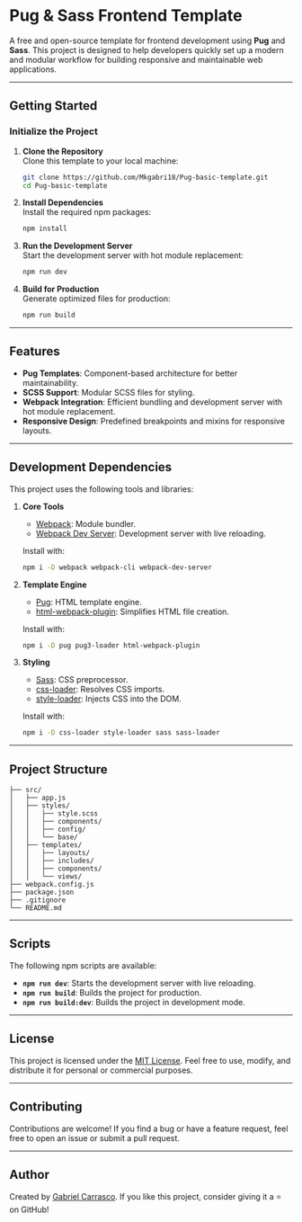 # Pug & Sass Frontend Template

A free and open-source template for frontend development using **Pug** and **Sass**. This project is designed to help developers quickly set up a modern and modular workflow for building responsive and maintainable web applications.

---

## Getting Started

### Initialize the Project

1. **Clone the Repository**  
   Clone this template to your local machine:
   ```bash
   git clone https://github.com/Mkgabri18/Pug-basic-template.git
   cd Pug-basic-template
   ```

2. **Install Dependencies**  
   Install the required npm packages:
   ```bash
   npm install
   ```

3. **Run the Development Server**  
   Start the development server with hot module replacement:
   ```bash
   npm run dev
   ```

4. **Build for Production**  
   Generate optimized files for production:
   ```bash
   npm run build
   ```

---

## Features

- **Pug Templates**: Component-based architecture for better maintainability.
- **SCSS Support**: Modular SCSS files for styling.
- **Webpack Integration**: Efficient bundling and development server with hot module replacement.
- **Responsive Design**: Predefined breakpoints and mixins for responsive layouts.

---

## Development Dependencies

This project uses the following tools and libraries:

1. **Core Tools**  
   - [Webpack](https://webpack.js.org/): Module bundler.
   - [Webpack Dev Server](https://webpack.js.org/configuration/dev-server/): Development server with live reloading.

   Install with:
   ```bash
   npm i -D webpack webpack-cli webpack-dev-server
   ```

2. **Template Engine**  
   - [Pug](https://pugjs.org/): HTML template engine.
   - [html-webpack-plugin](https://github.com/jantimon/html-webpack-plugin): Simplifies HTML file creation.

   Install with:
   ```bash
   npm i -D pug pug3-loader html-webpack-plugin
   ```

3. **Styling**  
   - [Sass](https://sass-lang.com/): CSS preprocessor.
   - [css-loader](https://webpack.js.org/loaders/css-loader/): Resolves CSS imports.
   - [style-loader](https://webpack.js.org/loaders/style-loader/): Injects CSS into the DOM.

   Install with:
   ```bash
   npm i -D css-loader style-loader sass sass-loader
   ```

---

## Project Structure

```
├── src/
│   ├── app.js
│   ├── styles/
│   │   ├── style.scss
│   │   ├── components/
│   │   ├── config/
│   │   └── base/
│   ├── templates/
│   │   ├── layouts/
│   │   ├── includes/
│   │   ├── components/
│   │   └── views/
├── webpack.config.js
├── package.json
├── .gitignore
└── README.md
```

---

## Scripts

The following npm scripts are available:

- **`npm run dev`**: Starts the development server with live reloading.
- **`npm run build`**: Builds the project for production.
- **`npm run build:dev`**: Builds the project in development mode.

---

## License

This project is licensed under the [MIT License](https://opensource.org/licenses/MIT). Feel free to use, modify, and distribute it for personal or commercial purposes.

---

## Contributing

Contributions are welcome! If you find a bug or have a feature request, feel free to open an issue or submit a pull request.

---

## Author

Created by [Gabriel Carrasco](https://github.com/Mkgabri18). If you like this project, consider giving it a ⭐ on GitHub!